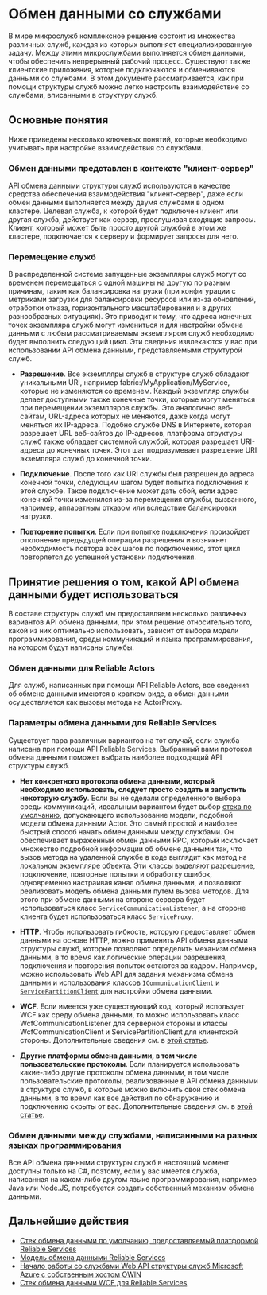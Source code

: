 <properties
   pageTitle="Структура служб Microsoft Azure Обмен данными со службами"
   description="В настоящей статье представлен способ подключения и обмена данными со службами в приложениях структуры служб."
   services="service-fabric"
   documentationCenter=".net"
   authors="kunaldsingh"
   manager="timlt"
   editor=""/>

<tags
   ms.service="service-fabric"
   ms.devlang="dotnet"
   ms.topic="article"
   ms.tgt_pltfrm="NA"
   ms.workload="NA"
   ms.date="04/29/2015"
   ms.author="kunalds"/>


# Обмен данными со службами
В мире микрослужб комплексное решение состоит из множества различных служб, каждая из которых выполняет специализированную задачу. Между этими микрослужбами выполняется обмен данными, чтобы обеспечить непрерывный рабочий процесс. Существуют также клиентские приложения, которые подключаются и обмениваются данными со службами. В этом документе рассматривается, как при помощи структуры служб можно легко настроить взаимодействие со службами, вписанными в структуру служб.

## Основные понятия
Ниже приведены несколько ключевых понятий, которые необходимо учитывать при настройке взаимодействия со службами.
### Обмен данными представлен в контексте "клиент-сервер"
API обмена данными структуры служб используются в качестве средства обеспечения взаимодействия "клиент-сервер", даже если обмен данными выполняется между двумя службами в одном кластере. Целевая служба, к которой будет подключен клиент или другая служба, действует как сервер, прослушивая входящие запросы. Клиент, который может быть просто другой службой в этом же кластере, подключается к серверу и формирует запросы для него.
### Перемещение служб
В распределенной системе запущенные экземпляры служб могут со временем перемещаться с одной машины на другую по разным причинам, таким как балансировка нагрузки (при конфигурации с метриками загрузки для балансировки ресурсов или из-за обновлений, отработки отказа, горизонтального масштабирования и в других разнообразных ситуациях). Это приводит к тому, что адреса конечных точек экземпляра служб могут измениться и для настройки обмена данными с любым рассматриваемым экземпляром служб необходимо будет выполнить следующий цикл. Эти сведения извлекаются у вас при использовании API обмена данными, представляемыми структурой служб.

* **Разрешение**. Все экземпляры служб в структуре служб обладают уникальными URI, например fabric:/MyApplication/MyService, которые не изменяются со временем. Каждый экземпляр службы делает доступными также конечные точки, которые могут меняться при перемещении экземпляров службы. Это аналогично веб-сайтам, URL-адреса которых не меняются, даже когда могут меняться их IP-адреса. Подобно службе DNS в Интернете, которая разрешает URL веб-сайтов до IP-адресов, платформа структуры служб также обладает системной службой, которая разрешает URI-адреса до конечных точек. Этот шаг подразумевает разрешение URI экземпляра служб до конечной точки.

* **Подключение**. После того как URI службы был разрешен до адреса конечной точки, следующим шагом будет попытка подключения к этой службе. Такое подключение может дать сбой, если адрес конечной точки изменился из-за перемещения службы, вызванного, например, аппаратным отказом или вследствие балансировки нагрузки.

* **Повторение попытки**. Если при попытке подключения произойдет отклонение предыдущей операции разрешения и возникнет необходимость повтора всех шагов по подключению, этот цикл повторяется до успешной установки подключения.

## Принятие решения о том, какой API обмена данными будет использоваться
В составе структуры служб мы предоставляем несколько различных вариантов API обмена данными, при этом решение относительно того, какой из них оптимально использовать, зависит от выбора модели программирования, среды коммуникаций и языка программирования, на котором будут написаны службы.
### Обмен данными для Reliable Actors
Для служб, написанных при помощи API Reliable Actors, все сведения об обмене данными имеются в кратком виде, а обмен данными осуществляется как вызовы метода на ActorProxy.

### Параметры обмена данными для Reliable Services
Существует пара различных вариантов на тот случай, если служба написана при помощи API Reliable Services. Выбранный вами протокол обмена данными поможет выбрать наиболее подходящий API структуры служб.

* **Нет конкретного протокола обмена данными, который необходимо использовать, следует просто создать и запустить некоторую службу**. Если вы не сделали определенного выбора среды коммуникаций, идеальным вариантом будет выбор [стека по умолчанию](service-fabric-reliable-services-communication-default.md), допускающего использование модели, подобной модели обмена данными Actor. Это самый простой и наиболее быстрый способ начать обмен данными между службами. Он обеспечивает выраженный обмен данными RPC, который исключает множество подробной информации об обмене данными так, что вызов метода на удаленной службе в коде выглядит как метод на локальном экземпляре объекта. Эти классы выделяют разрешение, подключение, повторные попытки и обработку ошибок, одновременно настраивая канал обмена данными, и позволяют реализовать модель обмена данными путем вызова методов. Для этого при обмене данными на стороне сервера будет использоваться класс `ServiceCommunicationListener`, а на стороне клиента будет использоваться класс `ServiceProxy`.

* **HTTP**. Чтобы использовать гибкость, которую предоставляет обмен данными на основе HTTP, можно применить API обмена данными структуры служб, которые позволяют определить механизм обмена данными, в то время как логические операции разрешения, подключения и повторения попыток остаются за кадром. Например, можно использовать Web API для задания механизма обмена данными и использования [классов `ICommunicationClient` и `ServicePartitionClient`](service-fabric-reliable-services-communication.md) для настройки обмена данными.
* **WCF**. Если имеется уже существующий код, который использует WCF как среду обмена данными, то можно использовать класс WcfCommunicationListener для серверной стороны и классы WcfCommunicationClient и ServicePartitionClient для клиентской стороны. Дополнительные сведения см. в [этой статье](service-fabric-reliable-services-communication-wcf.md).

* **Другие платформы обмена данными, в том числе пользовательские протоколы**. Если планируется использовать какие-либо другие протоколы обмена данными, в том числе пользовательские протоколы, реализованные в API обмена данными в структуре служб, в которые можно включить свой стек обмена данными, в то время как все действия по обнаружению и подключению скрыты от вас. Дополнительные сведения см. в [этой статье](service-fabric-reliable-services-communication.md).

### Обмен данными между службами, написанными на разных языках программирования
Все API обмена данными структуры служб в настоящий момент доступны только на C#, поэтому, если у вас имеется служба, написанная на каком-либо другом языке программирования, например Java или Node.JS, потребуется создать собственный механизм обмена данными.

## Дальнейшие действия
* [Стек обмена данными по умолчанию, предоставляемый платформой Reliable Services](service-fabric-reliable-services-communication-default.md)
* [Модель обмена данными Reliable Services](service-fabric-reliable-services-communication.md)
* [Начало работы со службами Web API структуры служб Microsoft Azure с собственным хостом OWIN](service-fabric-reliable-services-communication-webapi.md)
* [Стек обмена данными WCF для Reliable Services](service-fabric-reliable-services-communication-wcf.md)
 

<!---HONumber=July15_HO2-->